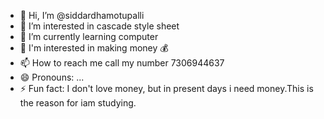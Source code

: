- 👋 Hi, I’m @siddardhamotupalli
- 👀 I’m interested in cascade style sheet
- 🌱 I’m currently learning computer 
- 💞️ I'm interested in making money 💰
- 📫 How to reach me call my number 7306944637
- 😄 Pronouns: ...
- ⚡ Fun fact: I don't love money, but in present days  i need money.This is the  reason for iam studying.

<!---
siddardhamotupalli/siddardhamotupalli is a ✨ special ✨ repository because its `README.md` (this file) appears on your GitHub profile.
You can click the Preview link to take a look at your changes.
--->
